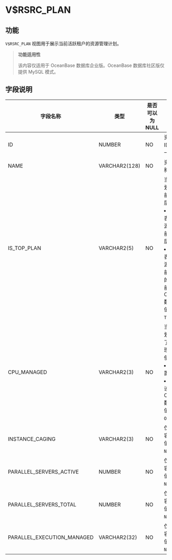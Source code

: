 V$RSRC_PLAN 
================================

功能 
-----------------------

`V$RSRC_PLAN` 视图用于展示当前活跃租户的资源管理计划。

> **功能适用性**
>
> 该内容仅适用于 OceanBase 数据库企业版。OceanBase 数据库社区版仅提供 MySQL 模式。

字段说明 
-------------------------



|            字段名称            |      类型       | 是否可以为 NULL |                                                                                                          描述                                                                                                          |
|----------------------------|---------------|------------|----------------------------------------------------------------------------------------------------------------------------------------------------------------------------------------------------------------------|
| ID                         | NUMBER        | NO         | 资源计划 ID，全局唯一。                                                                                                                                                                                                        |
| NAME                       | VARCHAR2(128) | NO         | 资源计划名称。                                                                                                                                                                                                              |
| IS_TOP_PLAN                | VARCHAR2(5)   | NO         | 当前资源计划是否为当前设定的顶层计划： <li> `TRUE`：表示当前资源计划是当前设定的顶层计划   <li> `FLASE`：表示当前资源计划是当前顶层计划的子计划    目前，OceanBase 数据库中该值固定为 `TRUE`。 |
| CPU_MANAGED                | VARCHAR2(3)   | NO         | 当前资源计划是否设置了参数来管理 CPU 的使用率： <li> `ON`：已设置   <li> `OFF`：未设置    目前，OceanBase 数据库中该值固定为 `ON`。                               |
| INSTANCE_CAGING            | VARCHAR2(3)   | NO         | 仅用于兼容，目前该值固定为 `NULL`。                                                                                                                                                                                                |
| PARALLEL_SERVERS_ACTIVE    | NUMBER        | NO         | 仅用于兼容，目前该值固定为 `NULL`。                                                                                                                                                                                                |
| PARALLEL_SERVERS_TOTAL     | NUMBER        | NO         | 仅用于兼容，目前该值固定为 `NULL`。                                                                                                                                                                                                |
| PARALLEL_EXECUTION_MANAGED | VARCHAR2(32)  | NO         | 仅用于兼容，目前该值固定为 `NULL`。                                                                                                                                                                                                |


